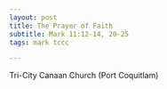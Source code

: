 ```yaml
---
layout: post
title: The Prayer of Faith
subtitle: Mark 11:12-14, 20-25
tags: mark tccc

---
```

Tri-City Canaan Church (Port Coquitlam)
